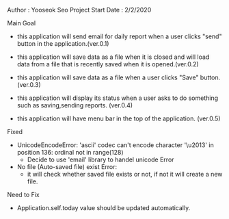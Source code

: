 Author : Yooseok Seo
Project Start Date : 2/2/2020

Main Goal
- this application will send email for daily report
  when a user clicks "send" button in the application.(ver.0.1)

- this application will save data as a file when it is closed
  and will load data from a file that is recently saved when it is opened.(ver.0.2)

- this application will save data as a file when a user clicks "Save" button. (ver.0.3)

- this application will display its status when a user asks to do something such as saving,sending reports. (ver.0.4)

- this application will have menu bar in the top of the application. (ver.0.5)

Fixed
- UnicodeEncodeError: 'ascii' codec can't encode character '\u2013' in position 136: ordinal not in range(128)
    * Decide to use 'email' library to handel unicode Error
- No file (Auto-saved file) exist Error:
    * it will check whether saved file exists or not, if not it will create a new file.

Need to Fix
- Application.self.today value should be updated automatically.
